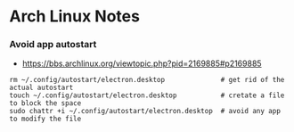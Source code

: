 
# Arch Linux Notes

### Avoid app autostart

- https://bbs.archlinux.org/viewtopic.php?pid=2169885#p2169885


```shell
rm ~/.config/autostart/electron.desktop              # get rid of the actual autostart
touch ~/.config/autostart/electron.desktop           # cretate a file to block the space
sudo chattr +i ~/.config/autostart/electron.desktop  # avoid any app to modify the file
```
